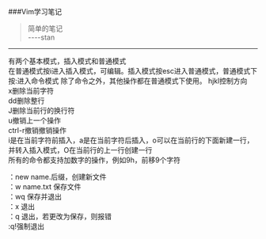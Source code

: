 ###Vim学习笔记
> 简单的笔记  
> ----stan

---


有两个基本模式，插入模式和普通模式  
在普通模式按i进入插入模式，可编辑。插入模式按esc进入普通模式，普通模式下按:进入命令模式
除了命令之外，其他操作都在普通模式下使用。
hjkl控制方向  
x删除当前字符  
dd删除整行  
J删除当前行的换行符  
u撤销上一个操作  
ctrl-r撤销撤销操作  
i是在当前字符前插入，a是在当前字符后插入，o可以在当前行的下面新建一行，并转入插入模式，O在当前行的上一行创建一行  
所有的命令都支持加数字的操作，例如9h，前移9个字符

：new name.后缀，创建新文件  
：w name.txt 保存文件  
：wq 保存并退出  
：x 退出  
：q 退出，若更改为保存，则报错  
:q!强制退出   

